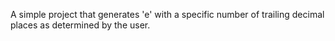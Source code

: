 A simple project that generates 'e' with a specific number of trailing decimal places as determined by the user.
